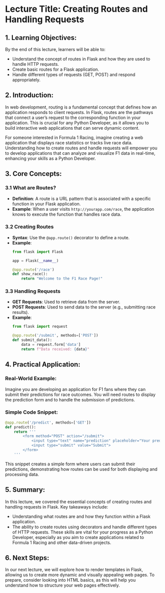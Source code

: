 # Lecture Title: Creating Routes and Handling Requests

## 1. Learning Objectives:
By the end of this lecture, learners will be able to:
- Understand the concept of routes in Flask and how they are used to handle HTTP requests.
- Create basic routes for a Flask application.
- Handle different types of requests (GET, POST) and respond appropriately.

## 2. Introduction:
In web development, routing is a fundamental concept that defines how an application responds to client requests. In Flask, routes are the pathways that connect a user’s request to the corresponding function in your application. This is crucial for any Python Developer, as it allows you to build interactive web applications that can serve dynamic content.

For someone interested in Formula 1 Racing, imagine creating a web application that displays race statistics or tracks live race data. Understanding how to create routes and handle requests will empower you to develop applications that can analyze and visualize F1 data in real-time, enhancing your skills as a Python Developer.

## 3. Core Concepts:
### 3.1 What are Routes?
- **Definition**: A route is a URL pattern that is associated with a specific function in your Flask application.
- **Example**: When a user visits `http://yourapp.com/race`, the application knows to execute the function that handles race data.

### 3.2 Creating Routes
- **Syntax**: Use the `@app.route()` decorator to define a route.
- **Example**:
    ```python
    from flask import Flask

    app = Flask(__name__)

    @app.route('/race')
    def show_race():
        return "Welcome to the F1 Race Page!"
    ```

### 3.3 Handling Requests
- **GET Requests**: Used to retrieve data from the server.
- **POST Requests**: Used to send data to the server (e.g., submitting race results).
- **Example**:
    ```python
    from flask import request

    @app.route('/submit', methods=['POST'])
    def submit_data():
        data = request.form['data']
        return f"Data received: {data}"
    ```

## 4. Practical Application:
### Real-World Example:
Imagine you are developing an application for F1 fans where they can submit their predictions for race outcomes. You will need routes to display the prediction form and to handle the submission of predictions.

### Simple Code Snippet:
```python
@app.route('/predict', methods=['GET'])
def predict():
    return '''
        <form method="POST" action="/submit">
            <input type="text" name="prediction" placeholder="Your prediction">
            <input type="submit" value="Submit">
        </form>
    '''
```
This snippet creates a simple form where users can submit their predictions, demonstrating how routes can be used for both displaying and processing data.

## 5. Summary:
In this lecture, we covered the essential concepts of creating routes and handling requests in Flask. Key takeaways include:
- Understanding what routes are and how they function within a Flask application.
- The ability to create routes using decorators and handle different types of HTTP requests.
These skills are vital for your progress as a Python Developer, especially as you aim to create applications related to Formula 1 Racing and other data-driven projects.

## 6. Next Steps:
In our next lecture, we will explore how to render templates in Flask, allowing us to create more dynamic and visually appealing web pages. To prepare, consider looking into HTML basics, as this will help you understand how to structure your web pages effectively.